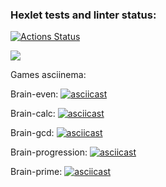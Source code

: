 ### Hexlet tests and linter status:
[![Actions Status](https://github.com/Cotuchini/python-project-49/workflows/hexlet-check/badge.svg)](https://github.com/Cotuchini/python-project-49/actions)

<a href="https://codeclimate.com/github/Cotuchini/python-project-49/maintainability"><img src="https://api.codeclimate.com/v1/badges/59ba38743763e415d39b/maintainability" /></a>

Games asciinema:

Brain-even:
[![asciicast](https://asciinema.org/a/fktzpJvJl4cIJPxDmygYN84fR.svg)](https://asciinema.org/a/fktzpJvJl4cIJPxDmygYN84fR)

Brain-calc:
[![asciicast](https://asciinema.org/a/IOYh2iMUxRFoBFdUxbTytwGcm.svg)](https://asciinema.org/a/IOYh2iMUxRFoBFdUxbTytwGcm)

Brain-gcd:
[![asciicast](https://asciinema.org/a/zKhgzFH1rxFvYLZ9WaIrNFFMJ.svg)](https://asciinema.org/a/zKhgzFH1rxFvYLZ9WaIrNFFMJ)

Brain-progression:
[![asciicast](https://asciinema.org/a/kscWrmVsWvweS0zWjev0cLhyJ.svg)](https://asciinema.org/a/kscWrmVsWvweS0zWjev0cLhyJ)

Brain-prime:
[![asciicast](https://asciinema.org/a/uNBKm0OdhuPE9RNCO20CyoZqp.svg)](https://asciinema.org/a/uNBKm0OdhuPE9RNCO20CyoZqp)
